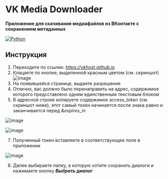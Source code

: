 # VK Media Downloader

**Приложение для скачивания медиафайлов из ВКонтакте с сохранением метаданных**

[![Python](https://img.shields.io/badge/Python-3.9%2B-blue?logo=python)](https://www.python.org/)


## Инструкция
1. Переходите по ссылке: _https://vkhost.github.io_
2. Клацаете по кнопке, выделенной красным цветом (см. скриншот)
![image](https://github.com/user-attachments/assets/8dbaea99-6314-4c8e-aa4a-4ccae4def830)
3. На появившейся странице, выдаете разрешение
4. Отлично, вас должно было перенаправить на адрес, содержимое которого предсставлено одним единственным текстовым блоком
5. В адресной строке копируете содержимое access_token (см. скриншот ниже), этот самый токен начинается после знака равно и заканчивается перед _&expires_in_
   
![image](https://github.com/user-attachments/assets/94a8822a-cc47-40e4-b229-c997a535d5f9)

![image](https://github.com/user-attachments/assets/aeef72be-4587-46fc-9498-eebe737ccf3d)

7. Полученный токен вставляете в соответствующее поле в приложении

![image](https://github.com/user-attachments/assets/2532fe47-1359-4d57-8e7c-c9487c46583d)

8. Далее выбираете папку, в которую хотите сохранить диалоги и нажимаете кнопку _**Выбрать диалог**_
